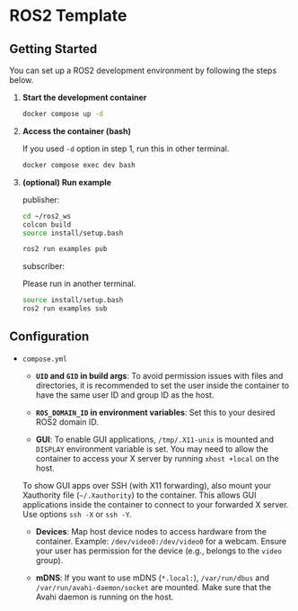 # ROS2 Template

## Getting Started

You can set up a ROS2 development environment by following the steps below.

1. **Start the development container**

    ```bash
    docker compose up -d
    ```

2. **Access the container (bash)**

    If you used `-d` option in step 1, run this in other terminal.

    ```bash
    docker compose exec dev bash
    ```

3. **(optional) Run example**

    publisher:

    ```bash
    cd ~/ros2_ws
    colcon build
    source install/setup.bash

    ros2 run examples pub
    ```

    subscriber:

    Please run in another terminal.

    ```bash
    source install/setup.bash
    ros2 run examples sub
    ```

## Configuration

- `compose.yml`

  - **`UID` and `GID` in build args**: To avoid permission issues with files and directories, it is recommended to set the user inside the container to have the same user ID and group ID as the host.

  - **`ROS_DOMAIN_ID` in environment variables**: Set this to your desired ROS2 domain ID.

  - **GUI**: To enable GUI applications, `/tmp/.X11-unix` is mounted and `DISPLAY` environment variable is set. You may need to allow the container to access your X server by running `xhost +local` on the host.

  To show GUI apps over SSH (with X11 forwarding), also mount your Xauthority file (`~/.Xauthority`) to the container. This allows GUI applications inside the container to connect to your forwarded X server. Use options `ssh -X` or `ssh -Y`.

  - **Devices**: Map host device nodes to access hardware from the container. Example: `/dev/video0:/dev/video0` for a webcam. Ensure your user has permission for the device (e.g., belongs to the `video` group).

  - **mDNS**: If you want to use mDNS (`*.local:`), `/var/run/dbus` and `/var/run/avahi-daemon/socket` are mounted. Make sure that the Avahi daemon is running on the host.
